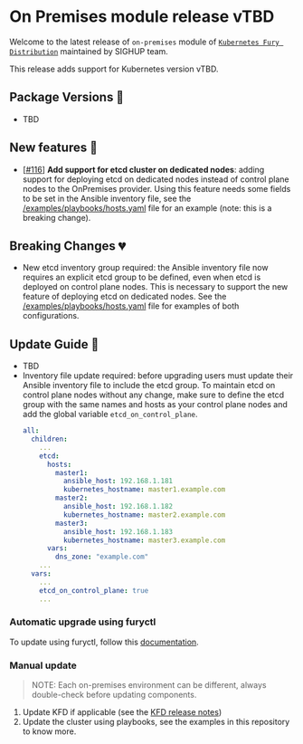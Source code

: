 # On Premises module release vTBD

Welcome to the latest release of `on-premises` module of [`Kubernetes Fury Distribution`](https://github.com/sighupio/fury-distribution) maintained by SIGHUP team.

This release adds support for Kubernetes version vTBD.

## Package Versions 🚢

- TBD

## New features 🌟

- [[#116](https://github.com/sighupio/fury-kubernetes-on-premises/pull/116)] **Add support for etcd cluster on dedicated nodes**: adding support for deploying etcd on dedicated nodes instead of control plane nodes to the OnPremises provider.
Using this feature needs some fields to be set in the Ansible inventory file, see the [/examples/playbooks/hosts.yaml](/examples/playbooks/hosts.yaml) file for an example (note: this is a breaking change).

## Breaking Changes 💔

- New etcd inventory group required: the Ansible inventory file now requires an explicit etcd group to be defined, even when etcd is deployed on control plane nodes. This is necessary to support the new feature of deploying etcd on dedicated nodes. See the [/examples/playbooks/hosts.yaml](/examples/playbooks/hosts.yaml) file for examples of both configurations.

## Update Guide 🦮

- TBD
- Inventory file update required: before upgrading users must update their Ansible inventory file to include the etcd group. To maintain etcd on control plane nodes without any change, make sure to define the etcd group with the same names and hosts as your control plane nodes and add the global variable `etcd_on_control_plane`.
    ```yaml
    all:
      children:
        ...
        etcd:
          hosts:
            master1:
              ansible_host: 192.168.1.181
              kubernetes_hostname: master1.example.com
            master2:
              ansible_host: 192.168.1.182
              kubernetes_hostname: master2.example.com
            master3:
              ansible_host: 192.168.1.183
              kubernetes_hostname: master3.example.com
          vars:
            dns_zone: "example.com"
        ...
      vars:
        ...
        etcd_on_control_plane: true
        ...
    ```

### Automatic upgrade using furyctl

To update using furyctl, follow this [documentation](https://docs.kubernetesfury.com/docs/installation/upgrades).

### Manual update
  
> NOTE: Each on-premises environment can be different, always double-check before updating components.

1. Update KFD if applicable (see the [KFD release notes](https://github.com/sighupio/fury-distribution/tree/master/docs/releases))
2. Update the cluster using playbooks, see the examples in this repository to know more.
